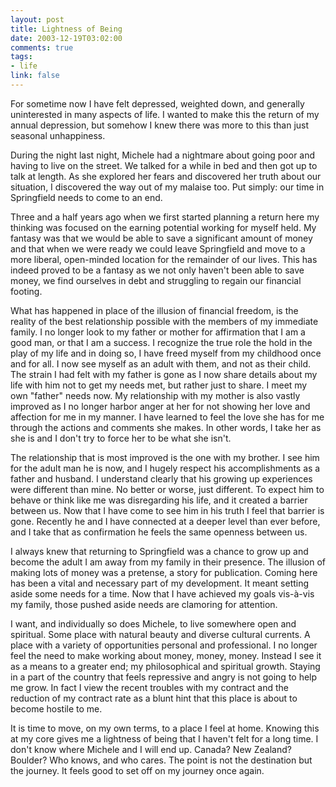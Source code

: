```yaml
--- 
layout: post
title: Lightness of Being
date: 2003-12-19T03:02:00
comments: true
tags:
- life
link: false
---
```

For sometime now I have felt depressed, weighted down, and generally uninterested in many aspects of life. I wanted to make this the return of my annual depression, but somehow I knew there was more to this than just seasonal unhappiness.

During the night last night, Michele had a nightmare about going poor and having to live on the street. We talked for a while in bed and then got up to talk at length. As she explored her fears and discovered her truth about our situation, I discovered the way out of my malaise too. Put simply: our time in Springfield needs to come to an end.

Three and a half years ago when we first started planning a return here my thinking was focused on the earning potential working for myself held. My fantasy was that we would be able to save a significant amount of money and that when we were ready we could leave Springfield and move to a more liberal, open-minded location for the remainder of our lives. This has indeed proved to be a fantasy as we not only haven't been able to save money, we find ourselves in debt and struggling to regain our financial footing.

What has happened in place of the illusion of financial freedom, is the reality of the best relationship possible with the members of my immediate family. I no longer look to my father or mother for affirmation that I am a good man, or that I am a success. I recognize the true role the hold in the play of my life and in doing so, I have freed myself from my childhood once and for all. I now see myself as an adult with them, and not as their child. The strain I had felt with my father is gone as I now share details about my life with him not to get my needs met, but rather just to share. I meet my own "father" needs now. My relationship with my mother is also vastly improved as I no longer harbor anger at her for not showing her love and affection for me in my manner. I have learned to feel the love she has for me through the actions and comments she makes. In other words, I take her as she is and I don't try to force her to be what she isn't.

The relationship that is most improved is the one with my brother. I see him for the adult man he is now, and I hugely respect his accomplishments as a father and husband. I understand clearly that his growing up experiences were different than mine. No better or worse, just different. To expect him to behave or think like me was disregarding his life, and it created a barrier between us. Now that I have come to see him in his truth I feel that barrier is gone. Recently he and I have connected at a deeper level than ever before, and I take that as confirmation he feels the same openness between us.

I always knew that returning to Springfield was a chance to grow up and become the adult I am away from my family in their presence. The illusion of making lots of money was a pretense, a story for publication. Coming here has been a vital and necessary part of my development. It meant setting aside some needs for a time. Now that I have achieved my goals vis-à-vis my family, those pushed aside needs are clamoring for attention.

I want, and individually so does Michele, to live somewhere open and spiritual. Some place with natural beauty and diverse cultural currents. A place with a variety of opportunities personal and professional. I no longer feel the need to make working about money, money, money. Instead I see it as a means to a greater end; my philosophical and spiritual growth. Staying in a part of the country that feels repressive and angry is not going to help me grow. In fact I view the recent troubles with my contract and the reduction of my contract rate as a blunt hint that this place is about to become hostile to me.

It is time to move, on my own terms, to a place I feel at home. Knowing this at my core gives me a lightness of being that I haven't felt for a long time. I don't know where Michele and I will end up. Canada? New Zealand? Boulder? Who knows, and who cares. The point is not the destination but the journey. It feels good to set off on my journey once again.
